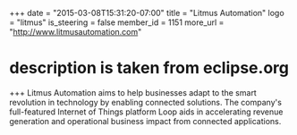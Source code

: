+++
date = "2015-03-08T15:31:20-07:00"
title = "Litmus Automation"
logo = "litmus"
is_steering = false
member_id = 1151
more_url = "http://www.litmusautomation.com"
# description is taken from eclipse.org
+++
Litmus Automation aims to help businesses adapt to the smart revolution in technology by enabling connected solutions. The company's full-featured Internet of Things platform Loop aids in accelerating revenue generation and operational business impact from connected applications.